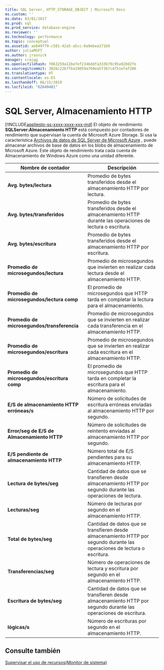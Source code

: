 ```yaml
---
title: SQL Server, HTTP_STORAGE_OBJECT | Microsoft Docs
ms.custom: ''
ms.date: 03/01/2017
ms.prod: sql
ms.prod_service: database-engine
ms.reviewer: ''
ms.technology: performance
ms.topic: conceptual
ms.assetid: ae849f79-c581-42a5-a5cc-0a9ebea171b9
author: julieMSFT
ms.author: jrasnick
manager: craigg
ms.openlocfilehash: f863259a12be7ef2346ddfa333b79c95a920d2fe
ms.sourcegitcommit: 3026c22b7fba19059a769ea5f367c4f51efaf286
ms.translationtype: HT
ms.contentlocale: es-ES
ms.lasthandoff: 06/15/2019
ms.locfileid: "62649481"
---
```

# <a name="sql-server-http-storage"></a>SQL Server, Almacenamiento HTTP
[!INCLUDE[appliesto-ss-xxxx-xxxx-xxx-md](../../includes/appliesto-ss-xxxx-xxxx-xxx-md.md)]
  El objeto de rendimiento **SQLServer:Almacenamiento HTTP** está compuesto por contadores de rendimiento que supervisan la cuenta de Microsoft Azure Storage. Si usa la característica [Archivos de datos de SQL Server de Microsoft Azure](../../relational-databases/databases/sql-server-data-files-in-microsoft-azure.md) , puede almacenar archivos de base de datos en los blobs de almacenamiento de Microsoft Azure. Este objeto de rendimiento trata cada cuenta de Almacenamiento de Windows Azure como una unidad diferente.  
  
|Nombre de contador|Descripción|  
|------------------|-----------------|  
|**Avg. bytes/lectura**|Promedio de bytes transferidos desde el almacenamiento HTTP por lectura.|  
|**Avg. bytes/transferidos**|Promedio de bytes transferidos desde el almacenamiento HTTP durante las operaciones de lectura o escritura.|  
|**Avg. bytes/escritura**|Promedio de bytes transferidos desde el almacenamiento HTTP por escritura.|  
|**Promedio de microsegundos/lectura**|Promedio de microsegundos que invierten en realizar cada lectura desde el almacenamiento HTTP.|  
|**Promedio de microsegundos/lectura comp**|El promedio de microsegundos que HTTP tarda en completar la lectura para el almacenamiento.| 
|**Promedio de microsegundos/transferencia**|Promedio de microsegundos que se invierten en realizar cada transferencia en el almacenamiento HTTP.|  
|**Promedio de microsegundos/escritura**|Promedio de microsegundos que se invierten en realizar cada escritura en el almacenamiento HTTP.|  
|**Promedio de microsegundos/escritura comp**|El promedio de microsegundos que HTTP tarda en completar la escritura para el almacenamiento.|  
|**E/S de almacenamiento HTTP erróneas/s**|Número de solicitudes de escritura erróneas enviadas al almacenamiento HTTP por segundo.| 
|**Error/seg de E/S de Almacenamiento HTTP**|Número de solicitudes de reintento enviadas al almacenamiento HTTP por segundo.|  
|**E/S pendiente de almacenamiento HTTP**|Número total de E/S pendientes para su almacenamiento HTTP.|  
|**Lectura de bytes/seg**|Cantidad de datos que se transfieren desde almacenamiento HTTP por segundo durante las operaciones de lectura.|  
|**Lecturas/seg**|Número de lecturas por segundo en el almacenamiento HTTP.|  
|**Total de bytes/seg**|Cantidad de datos que se transfieren desde almacenamiento HTTP por segundo durante las operaciones de lectura o escritura.|  
|**Transferencias/seg**|Número de operaciones de lectura y escritura por segundo en el almacenamiento HTTP.|  
|**Escritura de bytes/seg**|Cantidad de datos que se transfieren desde almacenamiento HTTP por segundo durante las operaciones de escritura.|  
|**lógicas/s**|Número de escrituras por segundo en el almacenamiento HTTP.|  
  
## <a name="see-also"></a>Consulte también  
 [Supervisar el uso de recursos&#40;Monitor de sistema&#41;](../../relational-databases/performance-monitor/monitor-resource-usage-system-monitor.md)  
  
  

